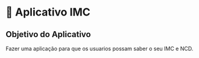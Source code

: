 # 📱 Aplicativo IMC

## Objetivo do Aplicativo

Fazer uma aplicação para que os usuarios possam saber o seu IMC e NCD.

